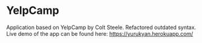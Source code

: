 # YelpCamp
Application based on YelpCamp by Colt Steele. Refactored outdated syntax. <br>
Live demo of the app can be found here: https://yurukyan.herokuapp.com/
